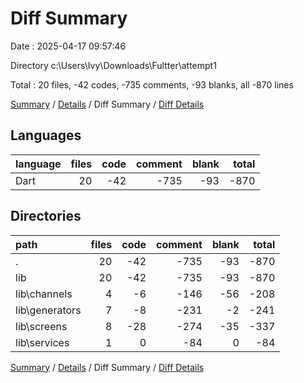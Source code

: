 # Diff Summary

Date : 2025-04-17 09:57:46

Directory c:\\Users\\Ivy\\Downloads\\Fultter\\attempt1

Total : 20 files,  -42 codes, -735 comments, -93 blanks, all -870 lines

[Summary](results.md) / [Details](details.md) / Diff Summary / [Diff Details](diff-details.md)

## Languages
| language | files | code | comment | blank | total |
| :--- | ---: | ---: | ---: | ---: | ---: |
| Dart | 20 | -42 | -735 | -93 | -870 |

## Directories
| path | files | code | comment | blank | total |
| :--- | ---: | ---: | ---: | ---: | ---: |
| . | 20 | -42 | -735 | -93 | -870 |
| lib | 20 | -42 | -735 | -93 | -870 |
| lib\\channels | 4 | -6 | -146 | -56 | -208 |
| lib\\generators | 7 | -8 | -231 | -2 | -241 |
| lib\\screens | 8 | -28 | -274 | -35 | -337 |
| lib\\services | 1 | 0 | -84 | 0 | -84 |

[Summary](results.md) / [Details](details.md) / Diff Summary / [Diff Details](diff-details.md)